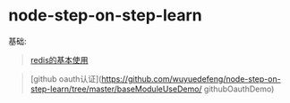# node-step-on-step-learn

基础:
> [redis的基本使用](https://github.com/wuyuedefeng/node-step-on-step-learn/tree/master/baseModuleUseDemo/redisDemo)

> [github oauth认证](https://github.com/wuyuedefeng/node-step-on-step-learn/tree/master/baseModuleUseDemo/
githubOauthDemo)

